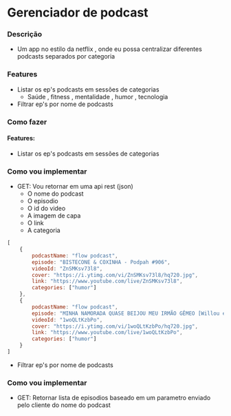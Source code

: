 # Gerenciador de podcast

### Descrição 

- Um app no estilo da netflix , onde eu possa centralizar diferentes podcasts separados por categoria 


### Features

- Listar os ep's podcasts em sessões de categorias
    - Saúde , fitness , mentalidade , humor , tecnologia
- Filtrar ep's por nome de podcasts


### Como fazer

#### Features: 
- Listar os ep's podcasts em sessões de categorias

### Como vou implementar 
- GET: Vou retornar em uma api rest (json)
    - O nome do podcast
    - O episodio
    - O id do video
    - A imagem de capa 
    - O link
    - A categoria
```js
[
    {
        podcastName: "flow podcast",
        episode: "BISTECONE & COXINHA - Podpah #906",
        videoId: "ZnSMKsv73l8", 
        cover: "https://i.ytimg.com/vi/ZnSMKsv73l8/hq720.jpg",
        link: "https://www.youtube.com/live/ZnSMKsv73l8",
        categories: ["humor"]
    },
    {
        podcastName: "flow podcast",
        episode: "MINHA NAMORADA QUASE BEIJOU MEU IRMÃO GÊMEO [Willou e Watson] - Flow #437",
        videoId: "1woQLtKzbPo",
        cover: "https://i.ytimg.com/vi/1woQLtKzbPo/hq720.jpg",
        link: "https://www.youtube.com/live/1woQLtKzbPo",
        categories: ["humor"]
    }
]
```

- Filtrar ep's por nome de podcasts

### Como vou implementar 
- GET: Retornar lista de episodios baseado em um parametro enviado pelo cliente do nome do podcast
